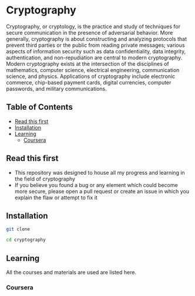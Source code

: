 # Cryptography

Cryptography, or cryptology, is the practice and study of techniques for secure communication in the presence of adversarial behavior. More generally, 
cryptography is about constructing and analyzing protocols that prevent third parties or the public from reading private messages; various aspects of
information security such as data confidentiality, data integrity, authentication, and non-repudiation are central to modern cryptography. Modern 
cryptography exists at the intersection of the disciplines of mathematics, computer science, electrical engineering, communication science, and physics. 
Applications of cryptography include electronic commerce, chip-based payment cards, digital currencies, computer passwords, and military communications.

## Table of Contents

* [Read this first](#read-this-first)
* [Installation](#installation)
* [Learning](#learning)
  * [Coursera](#coursera)

## Read this first 

* This repository was designed to house all my progress and learning in the field of cryptography
* If you believe you found a bug or any element which could become more secure, please open a pull request or create an issue in which you explain the 
  flaw or attempt to fix it
  
## Installation

```bash
git clone 
```
```bash
cd cryptography
```

## Learning

All the courses and materials are used are listed here. 

### Coursera

